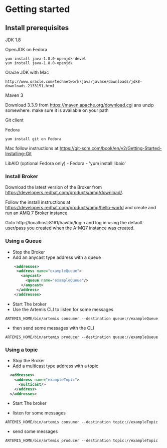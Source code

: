# Getting started
## Install prerequisites

JDK 1.8
 
OpenJDK on Fedora
    
    yum install java-1.8.0-openjdk-devel
    yun install java-1.8.0-openjdk
    
Oracle JDK with  Mac

    http://www.oracle.com/technetwork/java/javase/downloads/jdk8-downloads-2133151.html
    
Maven 3

Download 3.3.9 from https://maven.apache.org/download.cgi ans unzip somewhere.
make sure it is available on your path

Git client

Fedora
    
    yum install git on Fedora

Mac 
    follow instructions at https://git-scm.com/book/en/v2/Getting-Started-Installing-Git
    

LibAIO (optional Fedora only) - Fedora - 'yum install libaio'

### Install Broker

Download the latest version of the Broker from https://developers.redhat.com/products/amq/download/.

Follow the install instructions at https://developers.redhat.com/products/amq/hello-world and create and run an AMQ 7 Broker
instance.

Goto http://localhost:8161/hawtio/login and log in using the default user/pass you created when the A-MQ7 instance was created.

### Using a Queue

-   Stop the Broker
-   Add an anycast type address with a queue 
```xml 
    <addresses>
     <address name="exampleQueue">
       <anycast>
         <queue name="exampleQueue"/>
       </anycast>
     </address>
    </addresses>
```

-   Start The broker
-   Use the Artemis CLI to listen for some messages
```code
ARTEMIS_HOME/bin/artemis consumer --destination queue://exampleQueue
```
-   then send some messages with the CLI
```code
ARTEMIS_HOME/bin/artemis producer --destination queue://exampleQueue
```
### Using a topic

-   Stop the Broker
-   Add a multicast type address with a topic 
```xml 
  <addresses>
    <address name="exampleTopic">
      <multicast/>
    </address>
  </addresses>
```

-   Start The broker

-   listen for some messages

```code
ARTEMIS_HOME/bin/artemis consumer --destination topic://exampleTopic
```         

-   send some messages

```code
ARTEMIS_HOME/bin/artemis producer --destination topic://exampleTopic
```
   

